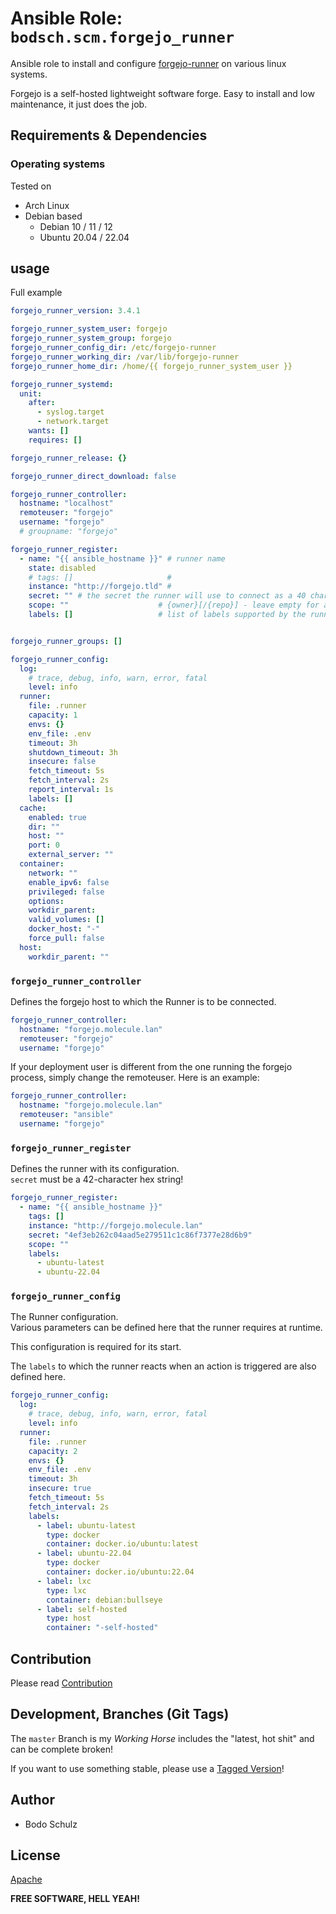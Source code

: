 
# Ansible Role:  `bodsch.scm.forgejo_runner`

Ansible role to install and configure [forgejo-runner](https://code.forgejo.org/forgejo/runner) on various linux systems.

Forgejo is a self-hosted lightweight software forge.
Easy to install and low maintenance, it just does the job.


## Requirements & Dependencies


### Operating systems

Tested on

* Arch Linux
* Debian based
    - Debian 10 / 11 / 12
    - Ubuntu 20.04 / 22.04

## usage

Full example

```yaml
forgejo_runner_version: 3.4.1

forgejo_runner_system_user: forgejo
forgejo_runner_system_group: forgejo
forgejo_runner_config_dir: /etc/forgejo-runner
forgejo_runner_working_dir: /var/lib/forgejo-runner
forgejo_runner_home_dir: /home/{{ forgejo_runner_system_user }}

forgejo_runner_systemd:
  unit:
    after:
      - syslog.target
      - network.target
    wants: []
    requires: []

forgejo_runner_release: {}

forgejo_runner_direct_download: false

forgejo_runner_controller:
  hostname: "localhost"
  remoteuser: "forgejo"
  username: "forgejo"
  # groupname: "forgejo"

forgejo_runner_register:
  - name: "{{ ansible_hostname }}" # runner name
    state: disabled
    # tags: []                     #
    instance: "http://forgejo.tld" #
    secret: "" # the secret the runner will use to connect as a 40 character hexadecimal string
    scope: ""                    # {owner}[/{repo}] - leave empty for a global runner
    labels: []                   # list of labels supported by the runner (e.g. docker,ubuntu-latest,self-hosted)  (not required since v1.21)


forgejo_runner_groups: []

forgejo_runner_config:
  log:
    # trace, debug, info, warn, error, fatal
    level: info
  runner:
    file: .runner
    capacity: 1
    envs: {}
    env_file: .env
    timeout: 3h
    shutdown_timeout: 3h
    insecure: false
    fetch_timeout: 5s
    fetch_interval: 2s
    report_interval: 1s
    labels: []
  cache:
    enabled: true
    dir: ""
    host: ""
    port: 0
    external_server: ""
  container:
    network: ""
    enable_ipv6: false
    privileged: false
    options:
    workdir_parent:
    valid_volumes: []
    docker_host: "-"
    force_pull: false
  host:
    workdir_parent: ""
```

### `forgejo_runner_controller`

Defines the forgejo host to which the Runner is to be connected.

```yaml
forgejo_runner_controller:
  hostname: "forgejo.molecule.lan"
  remoteuser: "forgejo"
  username: "forgejo"
```

If your deployment user is different from the one running the forgejo process, simply change the remoteuser.
Here is an example:

```yaml
forgejo_runner_controller:
  hostname: "forgejo.molecule.lan"
  remoteuser: "ansible"
  username: "forgejo"
```

### `forgejo_runner_register`

Defines the runner with its configuration.  
`secret` must be a 42-character hex string! 

```yaml
forgejo_runner_register:
  - name: "{{ ansible_hostname }}"
    tags: []
    instance: "http://forgejo.molecule.lan"
    secret: "4ef3eb262c04aad5e279511c1c86f7377e28d6b9"
    scope: ""
    labels:
      - ubuntu-latest
      - ubuntu-22.04
```

### `forgejo_runner_config`

The Runner configuration.  
Various parameters can be defined here that the runner requires at runtime.

This configuration is required for its start.

The `labels` to which the runner reacts when an action is triggered are also defined here.

```yaml
forgejo_runner_config:
  log:
    # trace, debug, info, warn, error, fatal
    level: info
  runner:
    file: .runner
    capacity: 2
    envs: {}
    env_file: .env
    timeout: 3h
    insecure: true
    fetch_timeout: 5s
    fetch_interval: 2s
    labels:
      - label: ubuntu-latest
        type: docker
        container: docker.io/ubuntu:latest
      - label: ubuntu-22.04
        type: docker
        container: docker.io/ubuntu:22.04
      - label: lxc
        type: lxc
        container: debian:bullseye
      - label: self-hosted
        type: host
        container: "-self-hosted"
```

## Contribution

Please read [Contribution](CONTRIBUTING.md)

## Development,  Branches (Git Tags)

The `master` Branch is my *Working Horse* includes the "latest, hot shit" and can be complete broken!

If you want to use something stable, please use a [Tagged Version](https://github.com/bodsch/ansible-forgejo-runner/tags)!


## Author

- Bodo Schulz

## License

[Apache](LICENSE)

**FREE SOFTWARE, HELL YEAH!**
